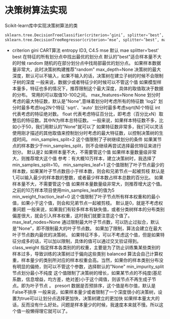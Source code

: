 # 决策树算法实现
Scikit-learn库中实现决策树算法的类
```python
sklearn.tree.DecisionTreeClassifier(criterion=’gini’, splitter=’best’, max_depth=None, min_samples_split=2, min_samples_leaf=1, min_weight_fraction_leaf=0.0, max_features=None, random_state=None, max_leaf_nodes=None, min_impurity_decrease=0.0, min_impurity_split=None, class_weight=None, presort=False)
sklearn.tree.DecisionTreeRegressor(criterion=’mse’, splitter=’best’, max_depth=None, min_samples_split=2, min_samples_leaf=1, min_weight_fraction_leaf=0.0, max_features=None, random_state=None, max_leaf_nodes=None, min_impurity_decrease=0.0, min_impurity_split=None, presort=False)
```

* criterion
	gini
		CART算法
	entropy
		ID3, C4.5
	mse
		默认
	mae
splitter=‘best'
	best
		在特征的所有划分点中找出最优的划分点
		默认的"best"适合样本量不大的时候
	random
		随机的在部分划分点中找局部最优的划分点。
		如果样本数据量非常大，此时决策树构建推荐"random" 
max_depth=None
	决策树的最大深度，默认可以不输入，如果不输入的话，决策树在建立子树的时候不会限制子树的深度
	一般来说，数据少或者特征少的时候可以不管这个值
	如果模型样本量多，特征也多的情况下，推荐限制这个最大深度，具体的取值取决于数据的分布。
	常用的可以取值10-100之间。
max_features=None
	None
		划分时考虑的最大特征数，默认是"None",意味着划分时考虑所有的特征数
	'log2'
		划分时最多考虑log2N个特征
	'sqrt'、'auto'
		划分时最多考虑sqrt(N)个特征
	int
		代表考虑的特征绝对数。
	float
		代表考虑特征百分比，即考虑（百分比xN）取整后的特征数。其中N为样本总特征数。
	一般来说，如果样本特征数不多，比如小于50，我们用默认的"None"就可以了
	如果特征数非常多，我们可以灵活使用刚才描述的其他取值来控制划分时考虑的最大特征数，以控制决策树的生成时间。
min_samples_split=2
	这个值限制了子树继续划分的条件
	如果某节点的样本数少于min_samples_split，则不会继续再尝试选择最优特征来进行划分。 默认是2
	如果样本量不大，不需要管这个值
	如果样本量数量级非常大，则推荐增大这个值
	参考：有大概10万样本，建立决策树时，我选择了min_samples_split=10。
min_samples_leaf=1
	这个值限制了叶子节点最少的样本数，如果某叶子节点数目小于样本数，则会和兄弟节点一起被剪枝
	默认是1,可以输入最少的样本数的整数，或者最少样本数占样本总数的百分比。
	如果样本量不大，不需要管这个值
	如果样本量数量级非常大，则推荐增大这个值。
	之前的10万样本项目使用min_samples_leaf的值为5
min_weight_fraction_leaf=0
	这个值限制了叶子节点所有样本权重和的最小值，如果小于这个值，则会和兄弟节点一起被剪枝。
	默认是0，就是不考虑权重问题
	一般来说，如果我们有较多样本有缺失值，或者分类树样本的分布类别偏差很大，就会引入样本权重，这时我们就要注意这个值了。
max_leaf_nodes=None
	通过限制最大叶子节点数，可以防止过拟合，默认是"None”，即不限制最大的叶子节点数。
	如果加了限制，算法会建立在最大叶子节点数内最优的决策树。
	如果特征不多，可以不考虑这个值，但是如果特征分成多的话，可以加以限制，具体的值可以通过交叉验证得到。
class_weight
	指定样本各类别的的权重，主要是为了防止训练集某些类别的样本过多，导致训练的决策树过于偏向这些类别
	balanced
		算法会自己计算权重，样本量少的类别所对应的样本权重会高。当然，如果你的样本类别分布没有明显的偏倚，则可以不管这个参数，选择默认的"None"
min_impurity_split
	节点划分最小不纯度
	这个值限制了决策树的增长，如果某节点的不纯度(基尼系数，信息增益，均方差，绝对差)小于这个阈值，则该节点不再生成子节点。即为叶子节点 。
presort
	数据是否预排序，这个值是布尔值，默认是False不排序
	一般来说，如果样本量少或者限制了一个深度很小的决策树，设置为true可以让划分点选择更加快，决策树建立的更加快
	如果样本量太大的话，反而没有什么好处。问题是样本量少的时候，我速度本来就不慢。所以这个值一般懒得理它就可以了。
